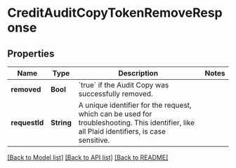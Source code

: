 # CreditAuditCopyTokenRemoveResponse

## Properties
Name | Type | Description | Notes
------------ | ------------- | ------------- | -------------
**removed** | **Bool** | &#x60;true&#x60; if the Audit Copy was successfully removed. | 
**requestId** | **String** | A unique identifier for the request, which can be used for troubleshooting. This identifier, like all Plaid identifiers, is case sensitive. | 

[[Back to Model list]](../README.md#documentation-for-models) [[Back to API list]](../README.md#documentation-for-api-endpoints) [[Back to README]](../README.md)


